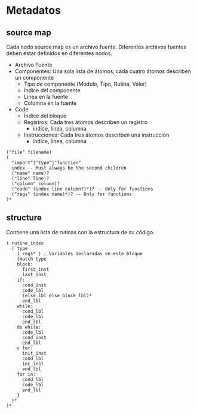 # Metadatos

## source map

Cada nodo source map es un archivo fuente. Diferentes archivos fuentes deben estar definidos en diferentes nodos.

- Archivo Fuente
- Componentes: Una sola lista de átomos, cada cuatro átomos describen un componente
  - Tipo de componente (Modulo, Tipo, Rutina, Valor)
  - Índice del componente
  - Línea en la fuente
  - Columna en la fuente
- Code
  - Índice del bloque
  - Registros: Cada tres átomos describen un registro
    - índice, línea, columna
  - Instrucciones: Cada tres átomos describen una instrucción
    - índice, línea, columna

~~~
("file" filename)
(
  "import"|"type"|"function"
  index -- Must always be the second children
  ("name" name)?
  ("line" line)?
  ("column" column)?
  ("code" (index line column?)*)? -- Only for functions
  ("regs" (index name)*)? -- Only for functions
)*
~~~

## structure

Contiene una lista de rutinas con la estructura de su código.

~~~
( rutine_index
  ( type
    ( regs* ) ; Variables declaradas en este bloque
    {match type
    block:
      first_inst
      last_inst
    if:
      cond_inst
      code_lbl
      (else_lbl else_block_lbl)*
      end_lbl
    while:
      cond_lbl
      code_lbl
      end_lbl
    do while:
      code_lbl
      cond_inst
      end_lbl
    c for:
      init_inst
      cond_lbl
      inc_inst
      end_lbl
    for in:
      cond_lbl
      code_lbl
      end_lbl
    }
  )*
)*
~~~
